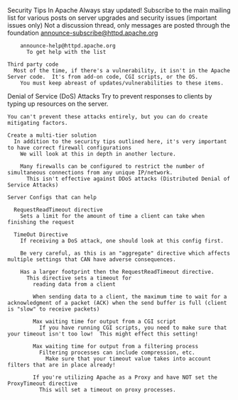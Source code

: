 Security Tips In Apache
  Always stay updated!
    Subscribe to the main mailing list for various posts on server upgrades and security issues (important issues only)
    Not a discussion thread, only messages are posted through the foundation
        announce-subscribe@httpd.apache.org

        announce-help@httpd.apache.org
          To get help with the list

    Third party code
      Most of the time, if there's a vulnerability, it isn't in the Apache Server code.  It's from add-on code, CGI scripts, or the OS.
        You must keep abreast of updates/vulnerabilities to these items.


  Denial of Service (DoS) Attacks
    Try to prevent responses to clients by typing up resources on the server.

    You can't prevent these attacks entirely, but you can do create mitigating factors.

    Create a multi-tier solution 
      In addition to the security tips outlined here, it's very important to have correct firewall configurations
        We will look at this in depth in another lecture.

        Many firewalls can be configured to restrict the number of simultaneous connections from any unique IP/network.
          This isn't effective against DDoS attacks (Distributed Denial of Service Attacks)

    Server Configs that can help
      
      RequestReadTimeout directive
        Sets a limit for the amount of time a client can take when finishing the request

      TimeOut Directive
        If receiving a DoS attack, one should look at this config first.

        Be very careful, as this is an "aggregate" directive which affects multiple settings that CAN have adverse consequences.

        Has a larger footprint then the RequestReadTimeout directive.
          This directive sets a timeout for
            reading data from a client

            When sending data to a client, the maximum time to wait for a acknowledgment of a packet (ACK) when the send buffer is full (client is "slow" to receive packets)

            Max waiting time for output from a CGI script
              If you have running CGI scripts, you need to make sure that your timeout isn't too low!  This might effect this setting!

            Max waiting time for output from a filtering process
              Filtering processes can include compression, etc.
                Make sure that your timeout value takes into account filters that are in place already!

            If you're utilizing Apache as a Proxy and have NOT set the ProxyTimeout directive
              This will set a timeout on proxy processes.




